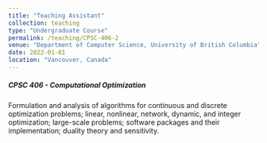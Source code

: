 ```yaml
---
title: "Teaching Assistant"
collection: teaching
type: "Undergraduate Course"
permalink: /teaching/CPSC-406-2
venue: "Department of Computer Science, University of British Columbia"
date: 2022-01-01
location: "Vancouver, Canada"
---
```


##### CPSC 406 - Computational Optimization

Formulation and analysis of algorithms for continuous and discrete optimization problems; linear, nonlinear, network, dynamic, and integer optimization; large-scale problems; software packages and their implementation; duality theory and sensitivity.